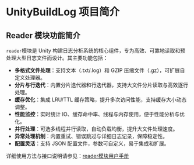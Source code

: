 # UnityBuildLog 项目简介

## Reader 模块功能简介

`reader`模块是 Unity 构建日志分析系统的核心组件，专为高效、可靠地读取和预处理大型日志文件而设计。其主要功能包括：

- **多格式文件处理**：支持文本（.txt/.log）和 GZIP 压缩文件（.gz），可扩展自定义处理器。
- **分片与行迭代**：内置分片迭代器和行迭代器，支持大文件分片读取与高效逐行处理。
- **缓存优化**：集成 LRU/TTL 缓存策略，提升多次访问性能，支持缓存大小动态调整。
- **性能监控**：实时统计 IO、缓存命中率、线程与内存使用，便于性能分析与优化。
- **并行处理**：可选多线程并行读取，自动负载均衡，提升大文件处理速度。
- **异常处理机制**：内置重试、错误跳过与详细日志记录，保障稳定性。
- **配置灵活**：支持 JSON 配置文件，参数可自定义，易于集成和扩展。

详细使用方法与接口说明请参见：[reader模块用户手册](docs/reader_manual.md)

